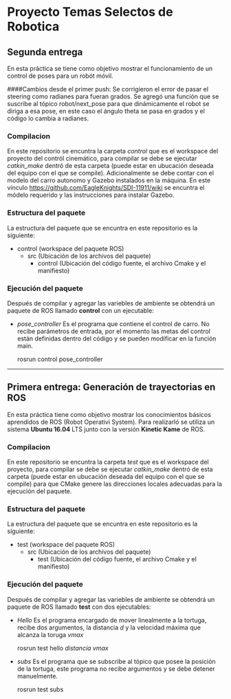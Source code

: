# Proyecto Temas Selectos de Robotica

## Segunda entrega

En esta práctica se tiene como objetivo mostrar el funcionamiento de un control de poses para un robót móvil.

####Cambios desde el primer push:
Se corrigieron el error de pasar el steering como radianes para fueran grados. Se agregó una función que se suscribe al tópico robot/next_pose para que dinámicamente el robot se diriga a esa pose, en este caso el ángulo theta se pasa en grados y el código lo cambia a radianes.

### Compilacion

En este repositorio se encuntra la carpeta *control* que es el workspace del proyecto del contról cinemático, para compilar se debe se ejecutar *catkin_make* dentró de esta carpeta (puede estar en ubucación deseada del equipo con el que se compile). Adicionalmente se debe contar con el modelo del carro autonomo y Gazebo instalados en la máquina. En este vínculo https://github.com/EagleKnights/SDI-11911/wiki se encuntra el módelo requerido y las instrucciones para instalar Gazebo.

### Estructura del paquete

La estructura del paquete que se encuntra en este repositorio es la siguiente:
* control (workspace del paquete ROS)
    * src (Ubicación de los archivos del paquete)
        * control (Ubicación del código fuente, el archivo Cmake y el manifiesto)

### Ejecución del paquete

Después de compilar y agregar las variebles de ambiente se obtendrá un paquete de ROS llamado **control** con un ejecutable:
*   *pose_controller* Es el programa que contiene el control de carro. No recibe parámetros de entrada, por el momento las metas del control están definidas dentro del código y se pueden modificar en la función main. 

    rosrun control pose_controller

___

## Primera entrega: Generación de trayectorias en ROS

En esta práctica tiene como objetivo mostrar los conocimientos básicos aprendidos de ROS (Robot Operativi System). Para realizarló se utiliza un sistema **Ubuntu 16.04** LTS junto con la versión **Kinetic Kame** de ROS.

### Compilacion

En este repositorio se encuntra la carpeta *test* que es el workspace del proyecto, para compilar se debe se ejecutar *catkin_make* dentró de esta carpeta (puede estar en ubucación deseada del equipo con el que se compile) para que CMake genere las direcciones locales adecuadas para la ejecución del paquete.

### Estructura del paquete

La estructura del paquete que se encuntra en este repositorio es la siguiente:
* test (workspace del paquete ROS)
    * src (Ubicación de los archivos del paquete)
        * test (Ubicación del código fuente, el archivo Cmake y el manifiesto)

### Ejecución del paquete

Después de compilar y agregar las variebles de ambiente se obtendrá un paquete de ROS llamado **test** con dos ejecutables:
*   *Hello* Es el programa encargado de mover linealmente a la tortuga, recibe dos argumentos, la distancia *d* y la velocidad máxima que alcanza la toruga *vmax*

    rosrun test hello *distancia* *vmax*

*   *subs*  Es el programa que se subscribe al tópico que posee la posición de la tortuga, este programa no recibe argumentos y se debe detener manuelmente.
    
    rosrun test subs